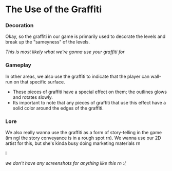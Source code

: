 
# The Use of the Graffiti

### Decoration

Okay, so the graffiti in our game is primarily used to decorate the levels and break up the "sameyness" of the levels.

*This is most likely what we're gonna use your graffiti for*



### Gameplay

In other areas, we also use the graffiti to indicate that the player can wall-run on that specific surface.

- These pieces of graffiti have a special effect on them; the outlines glows and rotates slowly.
- Its important to note that any pieces of graffiti that use this effect have a solid color around the edges of the graffiti.

### Lore

We also really wanna use the graffiti as a form of story-telling in the game (im ngl the story conveyance is in a rough spot rn). We wanna use our 2D artist for this, but she's kinda busy doing marketing materials rn

I

*we don't have any screenshots for anything like this rn :(*